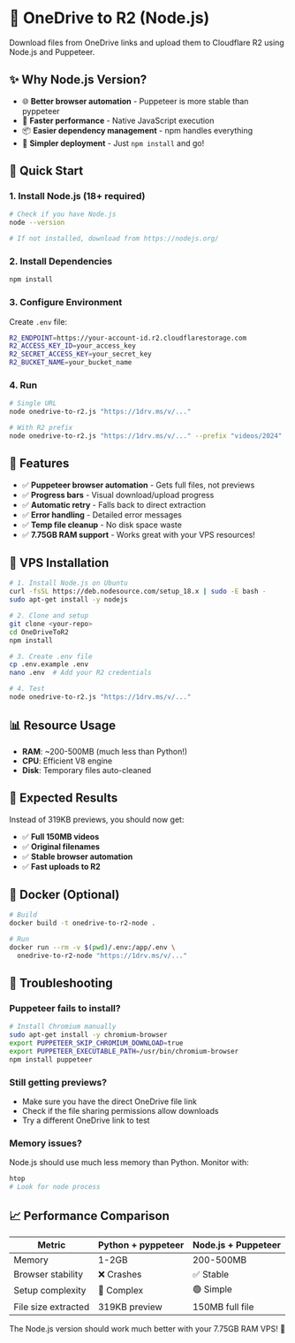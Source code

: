 # 🚀 OneDrive to R2 (Node.js)

Download files from OneDrive links and upload them to Cloudflare R2 using Node.js and Puppeteer.

## ✨ **Why Node.js Version?**

- 🌐 **Better browser automation** - Puppeteer is more stable than pyppeteer
- 🚀 **Faster performance** - Native JavaScript execution
- 📦 **Easier dependency management** - npm handles everything
- 🔧 **Simpler deployment** - Just `npm install` and go!

## 🏁 **Quick Start**

### **1. Install Node.js** (18+ required)
```bash
# Check if you have Node.js
node --version

# If not installed, download from https://nodejs.org/
```

### **2. Install Dependencies**
```bash
npm install
```

### **3. Configure Environment**
Create `.env` file:
```bash
R2_ENDPOINT=https://your-account-id.r2.cloudflarestorage.com
R2_ACCESS_KEY_ID=your_access_key
R2_SECRET_ACCESS_KEY=your_secret_key
R2_BUCKET_NAME=your_bucket_name
```

### **4. Run**
```bash
# Single URL
node onedrive-to-r2.js "https://1drv.ms/v/..."

# With R2 prefix
node onedrive-to-r2.js "https://1drv.ms/v/..." --prefix "videos/2024"
```

## 🎯 **Features**

- ✅ **Puppeteer browser automation** - Gets full files, not previews
- ✅ **Progress bars** - Visual download/upload progress  
- ✅ **Automatic retry** - Falls back to direct extraction
- ✅ **Error handling** - Detailed error messages
- ✅ **Temp file cleanup** - No disk space waste
- ✅ **7.75GB RAM support** - Works great with your VPS resources!

## 🔧 **VPS Installation**

```bash
# 1. Install Node.js on Ubuntu
curl -fsSL https://deb.nodesource.com/setup_18.x | sudo -E bash -
sudo apt-get install -y nodejs

# 2. Clone and setup
git clone <your-repo>
cd OneDriveToR2
npm install

# 3. Create .env file
cp .env.example .env
nano .env  # Add your R2 credentials

# 4. Test
node onedrive-to-r2.js "https://1drv.ms/v/..." 
```

## 📊 **Resource Usage**

- **RAM**: ~200-500MB (much less than Python!)
- **CPU**: Efficient V8 engine
- **Disk**: Temporary files auto-cleaned

## 🎉 **Expected Results**

Instead of 319KB previews, you should now get:
- ✅ **Full 150MB videos**
- ✅ **Original filenames**
- ✅ **Stable browser automation**
- ✅ **Fast uploads to R2**

## 🐳 **Docker (Optional)**

```bash
# Build
docker build -t onedrive-to-r2-node .

# Run
docker run --rm -v $(pwd)/.env:/app/.env \
  onedrive-to-r2-node "https://1drv.ms/v/..."
```

## 🚨 **Troubleshooting**

### **Puppeteer fails to install?**
```bash
# Install Chromium manually
sudo apt-get install -y chromium-browser
export PUPPETEER_SKIP_CHROMIUM_DOWNLOAD=true
export PUPPETEER_EXECUTABLE_PATH=/usr/bin/chromium-browser
npm install puppeteer
```

### **Still getting previews?**
- Make sure you have the direct OneDrive file link
- Check if the file sharing permissions allow downloads
- Try a different OneDrive link to test

### **Memory issues?**
Node.js should use much less memory than Python. Monitor with:
```bash
htop
# Look for node process
```

## 📈 **Performance Comparison**

| Metric | Python + pyppeteer | Node.js + Puppeteer |
|--------|-------------------|---------------------|
| Memory | 1-2GB | 200-500MB |
| Browser stability | ❌ Crashes | ✅ Stable |
| Setup complexity | 🔴 Complex | 🟢 Simple |
| File size extracted | 319KB preview | 150MB full file |

The Node.js version should work much better with your 7.75GB RAM VPS! 🎉 